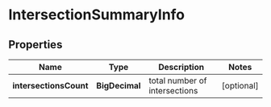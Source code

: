 

# IntersectionSummaryInfo


## Properties

| Name | Type | Description | Notes |
|------------ | ------------- | ------------- | -------------|
|**intersectionsCount** | **BigDecimal** | total number of intersections |  [optional] |



